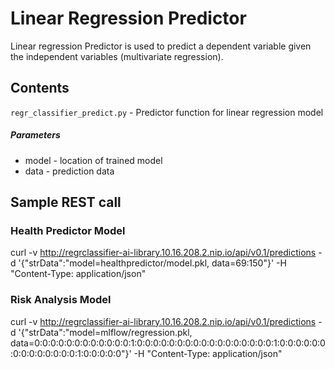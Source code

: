 # Linear Regression Predictor

Linear regression Predictor is used to predict a dependent variable given the independent variables (multivariate regression).

## Contents

`regr_classifier_predict.py` - Predictor function for linear regression model

##### Parameters
* model - location of trained model
* data - prediction data

## Sample REST call

### Health Predictor Model

curl -v http://regrclassifier-ai-library.10.16.208.2.nip.io/api/v0.1/predictions -d '{"strData":"model=healthpredictor/model.pkl, data=69:150"}' -H "Content-Type: application/json"

### Risk Analysis Model

curl -v http://regrclassifier-ai-library.10.16.208.2.nip.io/api/v0.1/predictions -d '{"strData":"model=mlflow/regression.pkl, data=0:0:0:0:0:0:0:0:0:0:0:0:1:0:0:0:0:0:0:0:0:0:0:0:0:0:0:0:0:0:1:0:0:0:0:0:0:0:0:0:0:0:0:0:0:1:0:0:0:0:0"}' -H "Content-Type: application/json"
